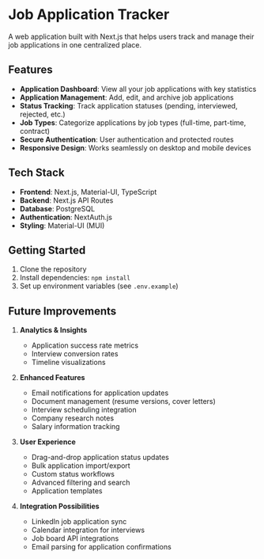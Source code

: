 # Job Application Tracker

A web application built with Next.js that helps users track and manage their job applications in one centralized place.

## Features

- **Application Dashboard**: View all your job applications with key statistics
- **Application Management**: Add, edit, and archive job applications
- **Status Tracking**: Track application statuses (pending, interviewed, rejected, etc.)
- **Job Types**: Categorize applications by job types (full-time, part-time, contract)
- **Secure Authentication**: User authentication and protected routes
- **Responsive Design**: Works seamlessly on desktop and mobile devices

## Tech Stack

- **Frontend**: Next.js, Material-UI, TypeScript
- **Backend**: Next.js API Routes
- **Database**: PostgreSQL
- **Authentication**: NextAuth.js
- **Styling**: Material-UI (MUI)

## Getting Started

1. Clone the repository
2. Install dependencies: `npm install`
3. Set up environment variables (see `.env.example`)
<!-- 4. Run the development server: `npm run dev`
4. Open [http://localhost:3000](http://localhost:3000) -->

## Future Improvements

1. **Analytics & Insights**

   - Application success rate metrics
   - Interview conversion rates
   - Timeline visualizations

2. **Enhanced Features**

   - Email notifications for application updates
   - Document management (resume versions, cover letters)
   - Interview scheduling integration
   - Company research notes
   - Salary information tracking

3. **User Experience**

   - Drag-and-drop application status updates
   - Bulk application import/export
   - Custom status workflows
   - Advanced filtering and search
   - Application templates

4. **Integration Possibilities**
   - LinkedIn job application sync
   - Calendar integration for interviews
   - Job board API integrations
   - Email parsing for application confirmations
